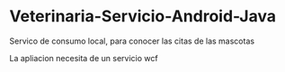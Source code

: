 # Veterinaria-Servicio-Android-Java
Servico de consumo local, para conocer las citas de las mascotas

La apliacion necesita de un servicio wcf
